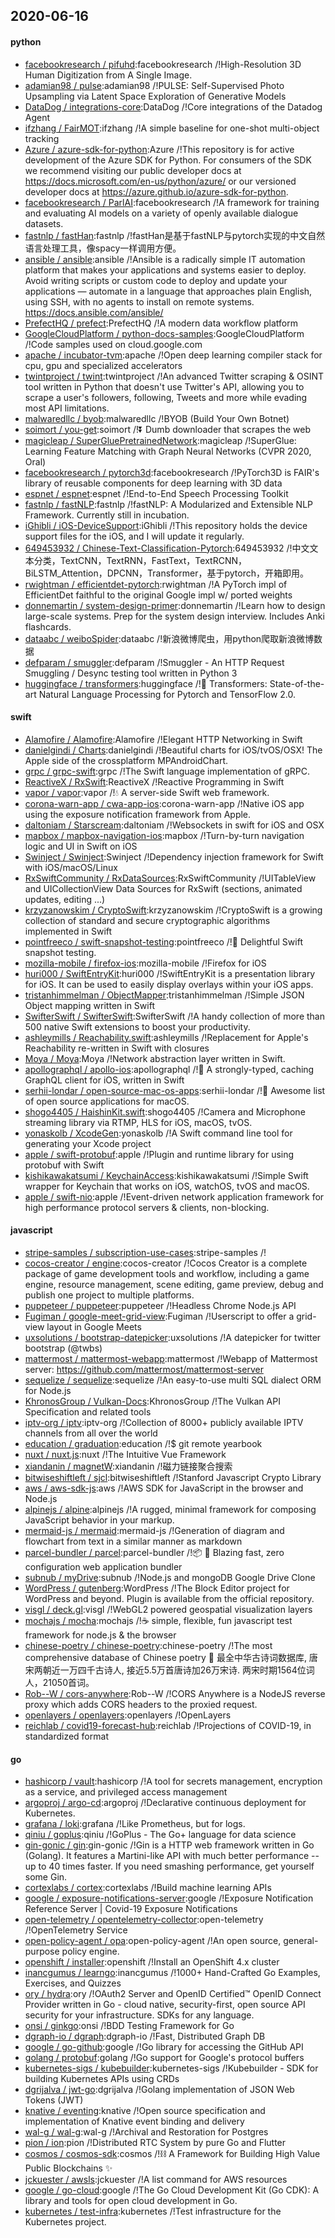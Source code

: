 ## 2020-06-16

#### python
* [facebookresearch / pifuhd](https://github.com/facebookresearch/pifuhd):facebookresearch /!High-Resolution 3D Human Digitization from A Single Image.
* [adamian98 / pulse](https://github.com/adamian98/pulse):adamian98 /!PULSE: Self-Supervised Photo Upsampling via Latent Space Exploration of Generative Models
* [DataDog / integrations-core](https://github.com/DataDog/integrations-core):DataDog /!Core integrations of the Datadog Agent
* [ifzhang / FairMOT](https://github.com/ifzhang/FairMOT):ifzhang /!A simple baseline for one-shot multi-object tracking
* [Azure / azure-sdk-for-python](https://github.com/Azure/azure-sdk-for-python):Azure /!This repository is for active development of the Azure SDK for Python. For consumers of the SDK we recommend visiting our public developer docs at https://docs.microsoft.com/en-us/python/azure/ or our versioned developer docs at https://azure.github.io/azure-sdk-for-python.
* [facebookresearch / ParlAI](https://github.com/facebookresearch/ParlAI):facebookresearch /!A framework for training and evaluating AI models on a variety of openly available dialogue datasets.
* [fastnlp / fastHan](https://github.com/fastnlp/fastHan):fastnlp /!fastHan是基于fastNLP与pytorch实现的中文自然语言处理工具，像spacy一样调用方便。
* [ansible / ansible](https://github.com/ansible/ansible):ansible /!Ansible is a radically simple IT automation platform that makes your applications and systems easier to deploy. Avoid writing scripts or custom code to deploy and update your applications — automate in a language that approaches plain English, using SSH, with no agents to install on remote systems. https://docs.ansible.com/ansible/
* [PrefectHQ / prefect](https://github.com/PrefectHQ/prefect):PrefectHQ /!A modern data workflow platform
* [GoogleCloudPlatform / python-docs-samples](https://github.com/GoogleCloudPlatform/python-docs-samples):GoogleCloudPlatform /!Code samples used on cloud.google.com
* [apache / incubator-tvm](https://github.com/apache/incubator-tvm):apache /!Open deep learning compiler stack for cpu, gpu and specialized accelerators
* [twintproject / twint](https://github.com/twintproject/twint):twintproject /!An advanced Twitter scraping & OSINT tool written in Python that doesn't use Twitter's API, allowing you to scrape a user's followers, following, Tweets and more while evading most API limitations.
* [malwaredllc / byob](https://github.com/malwaredllc/byob):malwaredllc /!BYOB (Build Your Own Botnet)
* [soimort / you-get](https://github.com/soimort/you-get):soimort /!⏬
Dumb downloader that scrapes the web
* [magicleap / SuperGluePretrainedNetwork](https://github.com/magicleap/SuperGluePretrainedNetwork):magicleap /!SuperGlue: Learning Feature Matching with Graph Neural Networks (CVPR 2020, Oral)
* [facebookresearch / pytorch3d](https://github.com/facebookresearch/pytorch3d):facebookresearch /!PyTorch3D is FAIR's library of reusable components for deep learning with 3D data
* [espnet / espnet](https://github.com/espnet/espnet):espnet /!End-to-End Speech Processing Toolkit
* [fastnlp / fastNLP](https://github.com/fastnlp/fastNLP):fastnlp /!fastNLP: A Modularized and Extensible NLP Framework. Currently still in incubation.
* [iGhibli / iOS-DeviceSupport](https://github.com/iGhibli/iOS-DeviceSupport):iGhibli /!This repository holds the device support files for the iOS, and I will update it regularly.
* [649453932 / Chinese-Text-Classification-Pytorch](https://github.com/649453932/Chinese-Text-Classification-Pytorch):649453932 /!中文文本分类，TextCNN，TextRNN，FastText，TextRCNN，BiLSTM_Attention，DPCNN，Transformer，基于pytorch，开箱即用。
* [rwightman / efficientdet-pytorch](https://github.com/rwightman/efficientdet-pytorch):rwightman /!A PyTorch impl of EfficientDet faithful to the original Google impl w/ ported weights
* [donnemartin / system-design-primer](https://github.com/donnemartin/system-design-primer):donnemartin /!Learn how to design large-scale systems. Prep for the system design interview. Includes Anki flashcards.
* [dataabc / weiboSpider](https://github.com/dataabc/weiboSpider):dataabc /!新浪微博爬虫，用python爬取新浪微博数据
* [defparam / smuggler](https://github.com/defparam/smuggler):defparam /!Smuggler - An HTTP Request Smuggling / Desync testing tool written in Python 3
* [huggingface / transformers](https://github.com/huggingface/transformers):huggingface /!🤗
Transformers: State-of-the-art Natural Language Processing for Pytorch and TensorFlow 2.0.

#### swift
* [Alamofire / Alamofire](https://github.com/Alamofire/Alamofire):Alamofire /!Elegant HTTP Networking in Swift
* [danielgindi / Charts](https://github.com/danielgindi/Charts):danielgindi /!Beautiful charts for iOS/tvOS/OSX! The Apple side of the crossplatform MPAndroidChart.
* [grpc / grpc-swift](https://github.com/grpc/grpc-swift):grpc /!The Swift language implementation of gRPC.
* [ReactiveX / RxSwift](https://github.com/ReactiveX/RxSwift):ReactiveX /!Reactive Programming in Swift
* [vapor / vapor](https://github.com/vapor/vapor):vapor /!💧
A server-side Swift web framework.
* [corona-warn-app / cwa-app-ios](https://github.com/corona-warn-app/cwa-app-ios):corona-warn-app /!Native iOS app using the exposure notification framework from Apple.
* [daltoniam / Starscream](https://github.com/daltoniam/Starscream):daltoniam /!Websockets in swift for iOS and OSX
* [mapbox / mapbox-navigation-ios](https://github.com/mapbox/mapbox-navigation-ios):mapbox /!Turn-by-turn navigation logic and UI in Swift on iOS
* [Swinject / Swinject](https://github.com/Swinject/Swinject):Swinject /!Dependency injection framework for Swift with iOS/macOS/Linux
* [RxSwiftCommunity / RxDataSources](https://github.com/RxSwiftCommunity/RxDataSources):RxSwiftCommunity /!UITableView and UICollectionView Data Sources for RxSwift (sections, animated updates, editing ...)
* [krzyzanowskim / CryptoSwift](https://github.com/krzyzanowskim/CryptoSwift):krzyzanowskim /!CryptoSwift is a growing collection of standard and secure cryptographic algorithms implemented in Swift
* [pointfreeco / swift-snapshot-testing](https://github.com/pointfreeco/swift-snapshot-testing):pointfreeco /!📸
Delightful Swift snapshot testing.
* [mozilla-mobile / firefox-ios](https://github.com/mozilla-mobile/firefox-ios):mozilla-mobile /!Firefox for iOS
* [huri000 / SwiftEntryKit](https://github.com/huri000/SwiftEntryKit):huri000 /!SwiftEntryKit is a presentation library for iOS. It can be used to easily display overlays within your iOS apps.
* [tristanhimmelman / ObjectMapper](https://github.com/tristanhimmelman/ObjectMapper):tristanhimmelman /!Simple JSON Object mapping written in Swift
* [SwifterSwift / SwifterSwift](https://github.com/SwifterSwift/SwifterSwift):SwifterSwift /!A handy collection of more than 500 native Swift extensions to boost your productivity.
* [ashleymills / Reachability.swift](https://github.com/ashleymills/Reachability.swift):ashleymills /!Replacement for Apple's Reachability re-written in Swift with closures
* [Moya / Moya](https://github.com/Moya/Moya):Moya /!Network abstraction layer written in Swift.
* [apollographql / apollo-ios](https://github.com/apollographql/apollo-ios):apollographql /!📱
A strongly-typed, caching GraphQL client for iOS, written in Swift
* [serhii-londar / open-source-mac-os-apps](https://github.com/serhii-londar/open-source-mac-os-apps):serhii-londar /!🚀
Awesome list of open source applications for macOS.
* [shogo4405 / HaishinKit.swift](https://github.com/shogo4405/HaishinKit.swift):shogo4405 /!Camera and Microphone streaming library via RTMP, HLS for iOS, macOS, tvOS.
* [yonaskolb / XcodeGen](https://github.com/yonaskolb/XcodeGen):yonaskolb /!A Swift command line tool for generating your Xcode project
* [apple / swift-protobuf](https://github.com/apple/swift-protobuf):apple /!Plugin and runtime library for using protobuf with Swift
* [kishikawakatsumi / KeychainAccess](https://github.com/kishikawakatsumi/KeychainAccess):kishikawakatsumi /!Simple Swift wrapper for Keychain that works on iOS, watchOS, tvOS and macOS.
* [apple / swift-nio](https://github.com/apple/swift-nio):apple /!Event-driven network application framework for high performance protocol servers & clients, non-blocking.

#### javascript
* [stripe-samples / subscription-use-cases](https://github.com/stripe-samples/subscription-use-cases):stripe-samples /!
* [cocos-creator / engine](https://github.com/cocos-creator/engine):cocos-creator /!Cocos Creator is a complete package of game development tools and workflow, including a game engine, resource management, scene editing, game preview, debug and publish one project to multiple platforms.
* [puppeteer / puppeteer](https://github.com/puppeteer/puppeteer):puppeteer /!Headless Chrome Node.js API
* [Fugiman / google-meet-grid-view](https://github.com/Fugiman/google-meet-grid-view):Fugiman /!Userscript to offer a grid-view layout in Google Meets
* [uxsolutions / bootstrap-datepicker](https://github.com/uxsolutions/bootstrap-datepicker):uxsolutions /!A datepicker for twitter bootstrap (@twbs)
* [mattermost / mattermost-webapp](https://github.com/mattermost/mattermost-webapp):mattermost /!Webapp of Mattermost server: https://github.com/mattermost/mattermost-server
* [sequelize / sequelize](https://github.com/sequelize/sequelize):sequelize /!An easy-to-use multi SQL dialect ORM for Node.js
* [KhronosGroup / Vulkan-Docs](https://github.com/KhronosGroup/Vulkan-Docs):KhronosGroup /!The Vulkan API Specification and related tools
* [iptv-org / iptv](https://github.com/iptv-org/iptv):iptv-org /!Collection of 8000+ publicly available IPTV channels from all over the world
* [education / graduation](https://github.com/education/graduation):education /!$ git remote <graduation> yearbook
* [nuxt / nuxt.js](https://github.com/nuxt/nuxt.js):nuxt /!The Intuitive Vue Framework
* [xiandanin / magnetW](https://github.com/xiandanin/magnetW):xiandanin /!磁力链接聚合搜索
* [bitwiseshiftleft / sjcl](https://github.com/bitwiseshiftleft/sjcl):bitwiseshiftleft /!Stanford Javascript Crypto Library
* [aws / aws-sdk-js](https://github.com/aws/aws-sdk-js):aws /!AWS SDK for JavaScript in the browser and Node.js
* [alpinejs / alpine](https://github.com/alpinejs/alpine):alpinejs /!A rugged, minimal framework for composing JavaScript behavior in your markup.
* [mermaid-js / mermaid](https://github.com/mermaid-js/mermaid):mermaid-js /!Generation of diagram and flowchart from text in a similar manner as markdown
* [parcel-bundler / parcel](https://github.com/parcel-bundler/parcel):parcel-bundler /!📦
🚀
Blazing fast, zero configuration web application bundler
* [subnub / myDrive](https://github.com/subnub/myDrive):subnub /!Node.js and mongoDB Google Drive Clone
* [WordPress / gutenberg](https://github.com/WordPress/gutenberg):WordPress /!The Block Editor project for WordPress and beyond. Plugin is available from the official repository.
* [visgl / deck.gl](https://github.com/visgl/deck.gl):visgl /!WebGL2 powered geospatial visualization layers
* [mochajs / mocha](https://github.com/mochajs/mocha):mochajs /!☕️
simple, flexible, fun javascript test framework for node.js & the browser
* [chinese-poetry / chinese-poetry](https://github.com/chinese-poetry/chinese-poetry):chinese-poetry /!The most comprehensive database of Chinese poetry
🧶
最全中华古诗词数据库, 唐宋两朝近一万四千古诗人, 接近5.5万首唐诗加26万宋诗. 两宋时期1564位词人，21050首词。
* [Rob--W / cors-anywhere](https://github.com/Rob--W/cors-anywhere):Rob--W /!CORS Anywhere is a NodeJS reverse proxy which adds CORS headers to the proxied request.
* [openlayers / openlayers](https://github.com/openlayers/openlayers):openlayers /!OpenLayers
* [reichlab / covid19-forecast-hub](https://github.com/reichlab/covid19-forecast-hub):reichlab /!Projections of COVID-19, in standardized format

#### go
* [hashicorp / vault](https://github.com/hashicorp/vault):hashicorp /!A tool for secrets management, encryption as a service, and privileged access management
* [argoproj / argo-cd](https://github.com/argoproj/argo-cd):argoproj /!Declarative continuous deployment for Kubernetes.
* [grafana / loki](https://github.com/grafana/loki):grafana /!Like Prometheus, but for logs.
* [qiniu / goplus](https://github.com/qiniu/goplus):qiniu /!GoPlus - The Go+ language for data science
* [gin-gonic / gin](https://github.com/gin-gonic/gin):gin-gonic /!Gin is a HTTP web framework written in Go (Golang). It features a Martini-like API with much better performance -- up to 40 times faster. If you need smashing performance, get yourself some Gin.
* [cortexlabs / cortex](https://github.com/cortexlabs/cortex):cortexlabs /!Build machine learning APIs
* [google / exposure-notifications-server](https://github.com/google/exposure-notifications-server):google /!Exposure Notification Reference Server | Covid-19 Exposure Notifications
* [open-telemetry / opentelemetry-collector](https://github.com/open-telemetry/opentelemetry-collector):open-telemetry /!OpenTelemetry Service
* [open-policy-agent / opa](https://github.com/open-policy-agent/opa):open-policy-agent /!An open source, general-purpose policy engine.
* [openshift / installer](https://github.com/openshift/installer):openshift /!Install an OpenShift 4.x cluster
* [inancgumus / learngo](https://github.com/inancgumus/learngo):inancgumus /!1000+ Hand-Crafted Go Examples, Exercises, and Quizzes
* [ory / hydra](https://github.com/ory/hydra):ory /!OAuth2 Server and OpenID Certified™ OpenID Connect Provider written in Go - cloud native, security-first, open source API security for your infrastructure. SDKs for any language.
* [onsi / ginkgo](https://github.com/onsi/ginkgo):onsi /!BDD Testing Framework for Go
* [dgraph-io / dgraph](https://github.com/dgraph-io/dgraph):dgraph-io /!Fast, Distributed Graph DB
* [google / go-github](https://github.com/google/go-github):google /!Go library for accessing the GitHub API
* [golang / protobuf](https://github.com/golang/protobuf):golang /!Go support for Google's protocol buffers
* [kubernetes-sigs / kubebuilder](https://github.com/kubernetes-sigs/kubebuilder):kubernetes-sigs /!Kubebuilder - SDK for building Kubernetes APIs using CRDs
* [dgrijalva / jwt-go](https://github.com/dgrijalva/jwt-go):dgrijalva /!Golang implementation of JSON Web Tokens (JWT)
* [knative / eventing](https://github.com/knative/eventing):knative /!Open source specification and implementation of Knative event binding and delivery
* [wal-g / wal-g](https://github.com/wal-g/wal-g):wal-g /!Archival and Restoration for Postgres
* [pion / ion](https://github.com/pion/ion):pion /!Distributed RTC System by pure Go and Flutter
* [cosmos / cosmos-sdk](https://github.com/cosmos/cosmos-sdk):cosmos /!⛓️
A Framework for Building High Value Public Blockchains
✨
* [jckuester / awsls](https://github.com/jckuester/awsls):jckuester /!A list command for AWS resources
* [google / go-cloud](https://github.com/google/go-cloud):google /!The Go Cloud Development Kit (Go CDK): A library and tools for open cloud development in Go.
* [kubernetes / test-infra](https://github.com/kubernetes/test-infra):kubernetes /!Test infrastructure for the Kubernetes project.
